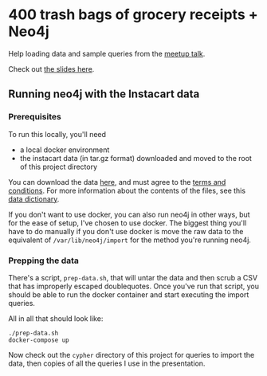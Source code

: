 # 400 trash bags of grocery receipts + Neo4j

Help loading data and sample queries from the [meetup
talk](https://www.meetup.com/windy-city-graphdb/events/240348871/).

Check out [the slides
here](https://docs.google.com/presentation/d/1C3iLwoMXUAwFLNbCOs8Hf8jE2pHATKalL7hGU72Mqhw/edit?usp=sharing).

## Running neo4j with the Instacart data

### Prerequisites

To run this locally, you'll need
* a local docker environment
* the instacart data (in tar.gz format) downloaded and moved to the root
  of this project directory

You can download the data
[here](https://www.instacart.com/datasets/grocery-shopping-2017), and
must agree to the [terms and
conditions](https://gist.github.com/jeremystan/582eba13d6ee27ed465c43dc78934700).
For more information about the contents of the files, see this [data
dictionary](https://gist.github.com/jeremystan/c3b39d947d9b88b3ccff3147dbcf6c6b).

If you don't want to use docker, you can also run neo4j in other ways,
but for the ease of setup, I've chosen to use docker. The biggest thing
you'll have to do manually if you don't use docker is move the raw data
to the equivalent of `/var/lib/neo4j/import` for the method you're
running neo4j.

### Prepping the data

There's a script, `prep-data.sh`, that will untar the data and then
scrub a CSV that has improperly escaped doublequotes. Once you've run
that script, you should be able to run the docker container and start
executing the import queries.

All in all that should look like:
```
./prep-data.sh
docker-compose up
```

Now check out the `cypher` directory of this project for queries to
import the data, then copies of all the queries I use in the
presentation.
